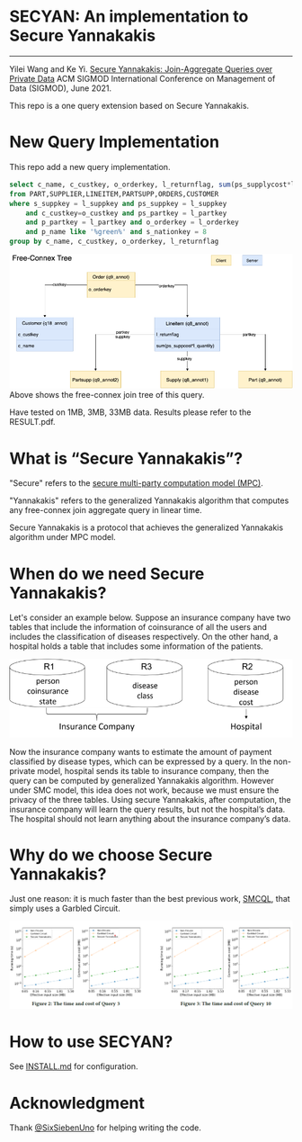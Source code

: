 # SECYAN: An implementation to Secure Yannakakis 
--------------------------------------------------------------------------------

Yilei Wang and Ke Yi. [Secure Yannakakis: Join-Aggregate Queries over Private Data](https://www.cse.ust.hk/~yike/SecureYannakakis.pdf) ACM SIGMOD International Conference on Management of Data (SIGMOD), June 2021.

This repo is a one query extension based on Secure Yannakakis.


# New Query Implementation
This repo add a new query implementation.

```sql
select c_name, c_custkey, o_orderkey, l_returnflag, sum(ps_supplycost*l_quantity) 
from PART,SUPPLIER,LINEITEM,PARTSUPP,ORDERS,CUSTOMER 
where s_suppkey = l_suppkey and ps_suppkey = l_suppkey 
    and c_custkey=o_custkey and ps_partkey = l_partkey 
    and p_partkey = l_partkey and o_orderkey = l_orderkey
    and p_name like '%green%' and s_nationkey = 8 
group by c_name, c_custkey, o_orderkey, l_returnflag
```

![FreeConnexTree](Free_connex.jpg)
Above shows the free-connex join tree of this query.


Have tested on 1MB, 3MB, 33MB data. Results please refer to the RESULT.pdf.


# What is “Secure Yannakakis”?
"Secure" refers to the [secure multi-party computation model (MPC)](https://en.wikipedia.org/wiki/Secure_multi-party_computation). 

"Yannakakis" refers to the generalized Yannakakis algorithm that computes any free-connex join aggregate query in linear time. 

Secure Yannakakis is a protocol that achieves the generalized Yannakakis algorithm under MPC model. 

# When do we need Secure Yannakakis?
Let's consider an example below. Suppose an insurance company have two tables that include the information of coinsurance of all the users and includes the classification of diseases respectively. On the other hand, a hospital holds a table that includes some information of the patients.

![Example](example.png)

Now the insurance company wants to estimate the amount of payment classified by disease types, which can be expressed by a query. In the non-private model, hospital sends its table to insurance company, then the query can be computed by generalized Yannakakis algorithm. 
However under SMC model, this idea does not work, because we must ensure the privacy of the three tables. Using secure Yannakakis, after computation, the insurance company will learn the query results, but not the hospital’s data. The hospital should not learn anything about the insurance company’s data.




# Why do we choose Secure Yannakakis?
Just one reason: it is much faster than the best previous work, [SMCQL](https://arxiv.org/abs/1606.06808), that simply uses a Garbled Circuit.

![Experiment Result](exp.png)

# How to use SECYAN?
See [INSTALL.md](INSTALL.md) for configuration.



# Acknowledgment
Thank [@SixSiebenUno](https://github.com/SixSiebenUno) for helping writing the code.
